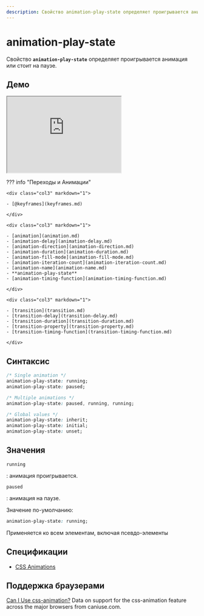 ```yaml
---
description: Свойство animation-play-state определяет проигрывается анимация или стоит на паузе
---
```


# animation-play-state

Свойство **`animation-play-state`** определяет проигрывается анимация или стоит на паузе.

## Демо

<iframe class="interactive is-default-height" height="200" src="https://interactive-examples.mdn.mozilla.net/pages/css/animation-play-state.html" title="MDN Web Docs Interactive Example" loading="lazy" data-readystate="complete"></iframe>

??? info "Переходы и Анимации"

    <div class="col3" markdown="1">

    - [@keyframes](keyframes.md)

    </div>

    <div class="col3" markdown="1">

    - [animation](animation.md)
    - [animation-delay](animation-delay.md)
    - [animation-direction](animation-direction.md)
    - [animation-duration](animation-duration.md)
    - [animation-fill-mode](animation-fill-mode.md)
    - [animation-iteration-count](animation-iteration-count.md)
    - [animation-name](animation-name.md)
    - **animation-play-state**
    - [animation-timing-function](animation-timing-function.md)

    </div>

    <div class="col3" markdown="1">

    - [transition](transition.md)
    - [transition-delay](transition-delay.md)
    - [transition-duration](transition-duration.md)
    - [transition-property](transition-property.md)
    - [transition-timing-function](transition-timing-function.md)

    </div>

## Синтаксис

```css
/* Single animation */
animation-play-state: running;
animation-play-state: paused;

/* Multiple animations */
animation-play-state: paused, running, running;

/* Global values */
animation-play-state: inherit;
animation-play-state: initial;
animation-play-state: unset;
```

## Значения

`running`

: анимация проигрывается.

`paused`

: анимация на паузе.

Значение по-умолчанию:

```css
animation-play-state: running;
```

Применяется ко всем элементам, включая псевдо-элементы

## Спецификации

-   [CSS Animations](https://drafts.csswg.org/css-animations/#animation-play-state)

## Поддержка браузерами

<p class="ciu_embed" data-feature="css-animation" data-periods="future_1,current,past_1,past_2">
  <a href="http://caniuse.com/#feat=css-animation">Can I Use css-animation?</a> Data on support for the css-animation feature across the major browsers from caniuse.com.
</p>
